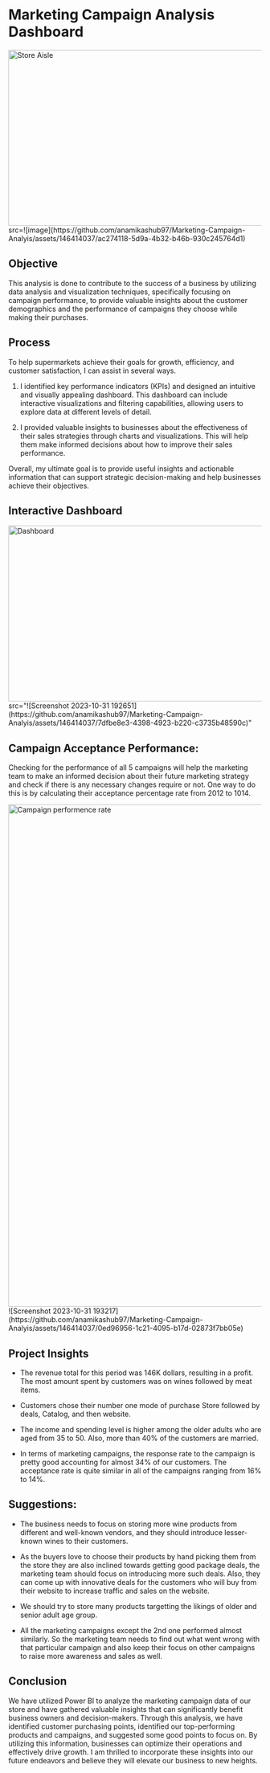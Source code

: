 # Marketing Campaign Analysis Dashboard
<img width="1800" height='350' alt="Store Aisle">
src=![image](https://github.com/anamikashub97/Marketing-Campaign-Analyis/assets/146414037/ac274118-5d9a-4b32-b46b-930c245764d1)

## Objective
This analysis is done to contribute to the success of a business by utilizing data analysis and visualization techniques, specifically focusing on campaign performance, to provide valuable insights about the customer demographics and the performance of campaigns they choose while making their purchases.

## Process
To help supermarkets achieve their goals for growth, efficiency, and customer satisfaction, I can assist in several ways.

1. I identified key performance indicators (KPIs) and designed an intuitive and visually appealing dashboard. This dashboard can include interactive visualizations and filtering capabilities, allowing users to explore data at different levels of detail.

2. I provided valuable insights to businesses about the effectiveness of their sales strategies through charts and visualizations. This will help them make informed decisions about how to improve their sales performance.

Overall, my ultimate goal is to provide useful insights and actionable information that can support strategic decision-making and help businesses achieve their objectives.

## Interactive Dashboard
<img width="1800" height='350' alt="Dashboard">
src="![Screenshot 2023-10-31 192651](https://github.com/anamikashub97/Marketing-Campaign-Analyis/assets/146414037/7dfbe8e3-4398-4923-b220-c3735b48590c)"

## Campaign Acceptance Performance:
Checking for the performance of all 5 campaigns will help the marketing team to make an informed decision about their future marketing strategy and check if there is any necessary changes require or not. One way to do this is by calculating their acceptance percentage rate from 2012 to 1014. 


<img width="1000" height='1000' alt="Campaign performence rate">
![Screenshot 2023-10-31 193217](https://github.com/anamikashub97/Marketing-Campaign-Analyis/assets/146414037/0ed96956-1c21-4095-b17d-02873f7bb05e)


## Project Insights
* The revenue total for this period was 146K dollars, resulting in a profit. The most amount spent by customers was on wines followed by meat items.

*  Customers chose their number one mode of purchase Store followed by deals, Catalog, and then website.

*  The income and spending level is higher among the older adults who are aged from 35 to 50. Also, more than 40% of the customers are married. 

*  In terms of marketing campaigns, the response rate to the campaign is pretty good accounting for almost 34% of our customers. The acceptance rate is quite similar in all of the campaigns ranging from 16% to 14%. 

  
 ## Suggestions: 
 * The business needs to focus on storing more wine products from different and well-known vendors, and they should introduce lesser-known wines to their customers.
 
 * As the buyers love to choose their products by hand picking them from the store they are also inclined towards getting good package deals, the marketing team should focus on introducing more such deals. Also, they can come up with innovative deals for the customers who will buy from their website to increase traffic and sales on the website.  
 
 * We should try to store many products targetting the likings of older and senior adult age group. 

* All the marketing campaigns except the 2nd one performed almost similarly. So the marketing team needs to find out what went wrong with that particular campaign and also keep their focus on other campaigns to raise more awareness and sales as well.

## Conclusion
We have utilized Power BI to analyze the marketing campaign data of our store and have gathered valuable insights that can significantly benefit business owners and decision-makers. Through this analysis, we have identified customer purchasing points, identified our top-performing products and campaigns, and suggested some good points to focus on. By utilizing this information, businesses can optimize their operations and effectively drive growth. I am thrilled to incorporate these insights into our future endeavors and believe they will elevate our business to new heights.

